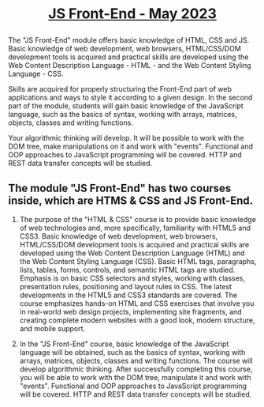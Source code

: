# <p align="center"><a href="https://softuni.bg/modules/132/js-front-end/1410"> JS Front-End - May 2023 <a/><p>

The "JS Front-End" module offers basic knowledge of HTML, CSS and JS. Basic knowledge of web development, web browsers, HTML/CSS/DOM development tools is acquired and practical skills are developed using the Web Content Description Language - HTML - and the Web Content Styling Language - CSS.

Skills are acquired for properly structuring the Front-End part of web applications and ways to style it according to a given design. In the second part of the module, students will gain basic knowledge of the JavaScript language, such as the basics of syntax, working with arrays, matrices, objects, classes and writing functions.

Your algorithmic thinking will develop. It will be possible to work with the DOM tree, make manipulations on it and work with "events". Functional and OOP approaches to JavaScript programming will be covered. HTTP and REST data transfer concepts will be studied.

## The module "JS Front-End" has two courses inside, which are HTMS & CSS and JS Front-End.

1. The purpose of the "HTML & CSS" course is to provide basic knowledge of web technologies and, more specifically, familiarity with HTML5 and CSS3. Basic knowledge of web development, web browsers, HTML/CSS/DOM development tools is acquired and practical skills are developed using the Web Content Description Language (HTML) and the Web Content Styling Language (CSS). Basic HTML tags, paragraphs, lists, tables, forms, controls, and semantic HTML tags are studied. Emphasis is on basic CSS selectors and styles, working with classes, presentation rules, positioning and layout rules in CSS. The latest developments in the HTML5 and CSS3 standards are covered. The course emphasizes hands-on HTML and CSS exercises that involve you in real-world web design projects, implementing site fragments, and creating complete modern websites with a good look, modern structure, and mobile support.

2. In the "JS Front-End" course, basic knowledge of the JavaScript language will be obtained, such as the basics of syntax, working with arrays, matrices, objects, classes and writing functions. The course will develop algorithmic thinking. After successfully completing this course, you will be able to work with the DOM tree, manipulate it and work with "events". Functional and OOP approaches to JavaScript programming will be covered. HTTP and REST data transfer concepts will be studied.
